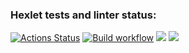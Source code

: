 ### Hexlet tests and linter status:
[![Actions Status](https://github.com/IVF13/java-project-lvl3/workflows/hexlet-check/badge.svg)](https://github.com/IVF13/java-project-lvl3/actions)
[![Build workflow](https://github.com/IVF13/java-project-lvl3/actions/workflows/build.yml/badge.svg)](https://github.com/IVF13/java-project-lvl3/actions/workflows/build.yml)
<a href="https://codeclimate.com/github/IVF13/java-project-lvl3/maintainability"><img src="https://api.codeclimate.com/v1/badges/450c76b84170c15ee7f3/maintainability" /></a>
<a href="https://codeclimate.com/github/IVF13/java-project-lvl3/test_coverage"><img src="https://api.codeclimate.com/v1/badges/450c76b84170c15ee7f3/test_coverage" /></a>
